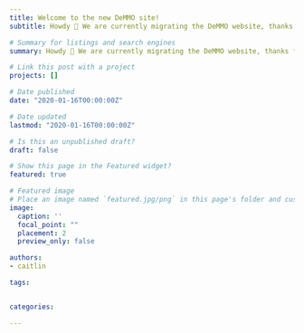 ```yaml
---
title: Welcome to the new DeMMO site!
subtitle: Howdy 👋 We are currently migrating the DeMMO website, thanks for your patience!

# Summary for listings and search engines
summary: Howdy 👋 We are currently migrating the DeMMO website, thanks for your patience!

# Link this post with a project
projects: []

# Date published
date: "2020-01-16T00:00:00Z"

# Date updated
lastmod: "2020-01-16T00:00:00Z"

# Is this an unpublished draft?
draft: false

# Show this page in the Featured widget?
featured: true

# Featured image
# Place an image named `featured.jpg/png` in this page's folder and customize its options here.
image:
  caption: ''
  focal_point: ""
  placement: 2
  preview_only: false

authors:
- caitlin

tags:


categories:

---
```




